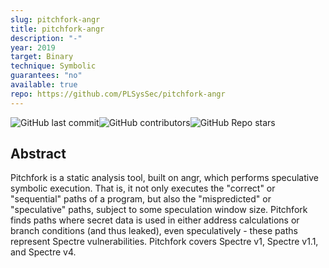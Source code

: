```yaml
---
slug: pitchfork-angr
title: pitchfork-angr
description: "-"
year: 2019
target: Binary
technique: Symbolic
guarantees: "no"
available: true
repo: https://github.com/PLSysSec/pitchfork-angr
---
```


![GitHub last commit](https://img.shields.io/github/last-commit/PLSysSec/pitchfork-angr)![GitHub contributors](https://img.shields.io/github/contributors/PLSysSec/pitchfork-angr)![GitHub Repo stars](https://img.shields.io/github/stars/PLSysSec/pitchfork-angr)

## Abstract

Pitchfork is a static analysis tool, built on angr, which performs speculative symbolic execution. That is, it not only executes the "correct" or "sequential" paths of a program, but also the "mispredicted" or "speculative" paths, subject to some speculation window size. Pitchfork finds paths where secret data is used in either address calculations or branch conditions (and thus leaked), even speculatively - these paths represent Spectre vulnerabilities. Pitchfork covers Spectre v1, Spectre v1.1, and Spectre v4.

